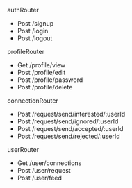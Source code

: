 <!-- Dev tinder APIs -->

authRouter
- Post /signup
- Post /login
- Post /logout

profileRouter
- Get /profile/view
- Post /profile/edit
- Post /profile/password
- Post /profile/delete

connectionRouter
- Post /request/send/interested/:userId
- Post /request/send/ignored/:userId
- Post /request/send/accepted/:userId
- Post /request/send/rejected/:userId

userRouter
- Get /user/connections
- Post /user/request
- Post /user/feed